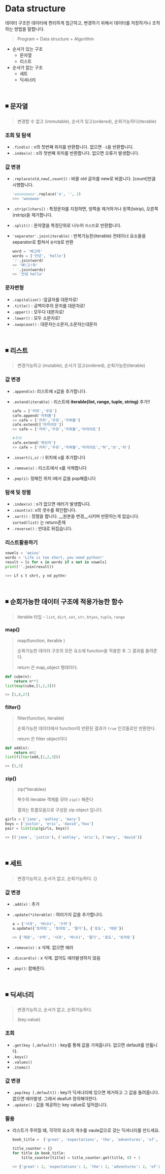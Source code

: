 # Data structure

데이터 구조란 데이터에 편리하게 접근하고, 변경하기 위해서 데이터를 저장하거나 조작하는 방법을 말합니다.

> Program = Data structure + Algorithm

- 순서가 있는 구조
  - 문자열
  - 리스트
- 순서가 없는 구조
  - 세트
  - 딕셔너리

<br>

## ◾ 문자열

>  변경할 수 없고 (immutable), 순서가 있고(ordered), 순회가능하다(iterable)

### 조회 및 탐색

- `.find(x)` : x의 첫번째 위치를 반환합니다. 없으면 `-1`을 반환합니다.
- `.index(x)` : x의 첫번째 위치를 반환합니다. 없으면 오류가 발생합니다.

### 값 변경

- `.replace(old,new[,count])` : 바꿀 old 글자를 new로 바꿉니다. [count]만큼 시행합니다.

  ```python
  'wooooowoo'.replace('o', '', 2)
  >>> 'wooowoo'
  ```

- `.strip([chars])` : 특정문자를 지정하면, 양쪽을 제거하거나 왼쪽(lstrip), 오른쪽(rstrip)을 제거합니다.

- `.split()` : 문자열을 특정단위로 나누어 `리스트`로 반환합니다.

- `'separator'.join(iterable)` : 반복가능한(iterable) 컨테이너 요소들을 separator로 합쳐서 `문자열`로 반환

  ```python
  word = '배고파'
  words = ['안녕', 'hello']
  '!'.join(word)
  >> '배!고!파'
  ' '.join(words)
  >> '안녕 hello'
  ```

### 문자변형

- `.capitalize()` :앞글자를 대문자로!
- `.title()` : 공백이후의 문자를 대문자로!
- `.upper()` : 모두다 대문자로!
- `.lower()` : 모두 소문자로!
- `.swapcase()` : 대문자는소문자,소문자는대문자

<br>

## ◾ 리스트

> 변경가능하고 (mutable), 순서가 있고(ordered), 순회가능한(iterable)

### 값 변경

- `.append(x)`: 리스트에 x값을 추가합니다. 

- `.extend(iterable)` : 리스트에 __iterable(list, range, tuple, string)__ 추가!!

  ```python
  cafe = ['커피','우유']
  cafe.append('자허블')
  >> cafe = ['커피','우유','자허블']
  cafe.extend(['마끼아또'])
  >> cafe = ['커피','우유','자허블','마끼아또']
  
  #주의
  cafe.extend('허브차')
  >> cafe = ['커피','우유','자허블','마끼아또','허','브','차']
  ```

- `.insert(i,x)` : i 위치에 x를 추가합니다

- `.remove(x)` : 리스트에서 x를 삭제합니다

- `.pop(i)`: 정해진 위치 i에서 값을 pop해줍니다

### 탐색 및 정렬

- `.index(x)` : x가 없으면 에러가 발생합니다.
- `.count(x)`: x의 갯수를 확인합니다.
- `.sort()` : 정렬을 합니다. __원본을 변경__시키며 반환하는게 없습니다.  `sorted(list)` 는 return존재
- `.reverse()` : 반대로 뒤집습니다.

### 리스트활용하기

```python
vowels = 'aeiou'
words = 'Life is too short, you need python!'
result = [x for x in words if x not in vowels]
print(''.join(result))

>>> Lf s t shrt, y nd pythn!
```

<br>

## ◾ 순회가능한 데이터 구조에 적용가능한 함수

> iterable 타입 - `list`, `dict`, `set`, `str`, `btyes`, `tuple`, `range`

### map()

> map(function, iterable )
>
> 순회가능한 데이터 구조의 모든 요소에 function을 적용한 후 그 결과를 돌려준다.
>
> return 은 map_object 형태이다.

```python
def cube(n):
    return n**3
list(map(cube,[1,2,3]))

>> [1,8,27]
```

### filter()

> filter(function, iterable)
>
> 순회가능한 데이터에서 function의 반환된 결과가 `true` 인것들로만 반환한다.
>
> return 은 filter object이다

```python
def odd(n):
    return n%2
list(filter(odd,[1,2,3]))

>> [1,3]
```

### zip()

> zip(*iterables)
>
> 복수의 iterable 객체를 모아 `zip()` 해준다
>
> 결과는 튜플모음으로 구성된 zip object 입니다.

```python
girls = ['jane', 'ashley', 'mary']
boys = ['justin', 'eric', 'david','hou']
pair = list(zip(girls, boys))

>> [('jane', 'justin'), ('ashley', 'eric'), ('mary', 'david')]
```

<br>

## ◾ 세트

> 변경가능하고, 순서가 없고, 순회가능하다. {}

### 값 변경

- `.add(x)` : 추가

- `.update(*iterable)` : 여러가지 값을 추가합니다.

  ```python
  a = {'사과', '바나나', '수박'}
  a.update({'토마토', '토마토', '딸기'}, {'포도', '레몬'})
  
  >> {'레몬', '수박', '사과', '바나나', '딸기', '포도', '토마토'}
  ```

- `.remove(x)` : x 삭제. 없으면 에러

- `.discard(x)` : x 삭제. 없어도 에러발생하지 않음

- `.pop()`: 팝해준다.

<br>

## ◾ 딕셔너리

> 변경가능하고, 순서가 없고, 순회가능하다.
>
> {key:value}

### 조회

- `.get(key [,default])` : key를 통해 값을 가져옵니다. 없으면 default를 만듧니다.
- `.keys()`
- `.values()`
- `.items()`

### 값 변경

- `.pop(key [,default])` : key가 딕셔너리에 있으면 제거하고 그 값을 돌려줍니다. 없으면 에러발생. 그래서 deafult 정의해야한다.
- `.update()` : 값을 제공하는 key value로 덮어씁니다.

### 활용

- 리스트가 주어질 떄, 각각의 요소의 개수를 vaule값으로 갖는 딕셔너리를 만드세요.

  ```python
  book_title =  ['great', 'expectations', 'the', 'adventures', 'of', 'sherlock', 'holmes', 'the', 'great', 'gasby', 'hamlet', 'adventures', 'of', 'huckleberry', 'fin']
  
  title_counter = {}
  for title in book_title:
      title_counter[title] = title_counter.get(title, 0) + 1
  
  >> {'great': 2, 'expectations': 1, 'the': 2, 'adventures': 2, 'of': 2, 'sherlock': 1, 'holmes': 1, 'gasby': 1, 'hamlet': 1, 'huckleberry': 1, 'fin': 1}
  ```

  
